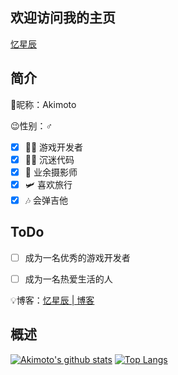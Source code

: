 ## 欢迎访问我的主页
[忆星辰](https://extingstudio.com)
<!--
**wr20060926/wr20060926** is a ✨ _special_ ✨ repository because its `README.md` (this file) appears on your GitHub profile.

Here are some ideas to get you started:

- 🔭 I’m currently working on ...
- 🌱 I’m currently learning ...
- 👯 I’m looking to collaborate on ...
- 🤔 I’m looking for help with ...
- 💬 Ask me about ...
- 📫 How to reach me: ...
- 😄 Pronouns: ...
- ⚡ Fun fact: ...
-->
## 简介
🎈昵称：Akimoto

😉性别：♂

- [x] 👨‍💻 游戏开发者
- [x] 👨‍💻 沉迷代码
- [x] 📸 业余摄影师
- [x] 🛩 喜欢旅行
- [x] 🎶 会弹吉他

## ToDo
- [ ] 成为一名优秀的游戏开发者
- [ ] 成为一名热爱生活的人


💡博客：[忆星辰 | 博客](https://extingstudio.com)
## 概述
[![Akimoto's github stats](https://github-readme-stats.extingstudio.vercel.app/api?username=BillScott1024&include_all_commits=true&count_private=true&show_icons=true)](https://github.com/BillScott1024)
[![Top Langs](https://github-readme-stats.extingstudio.vercel.app/api/top-langs/?username=BillScott1024)](https://github.com/BillScott1024)

